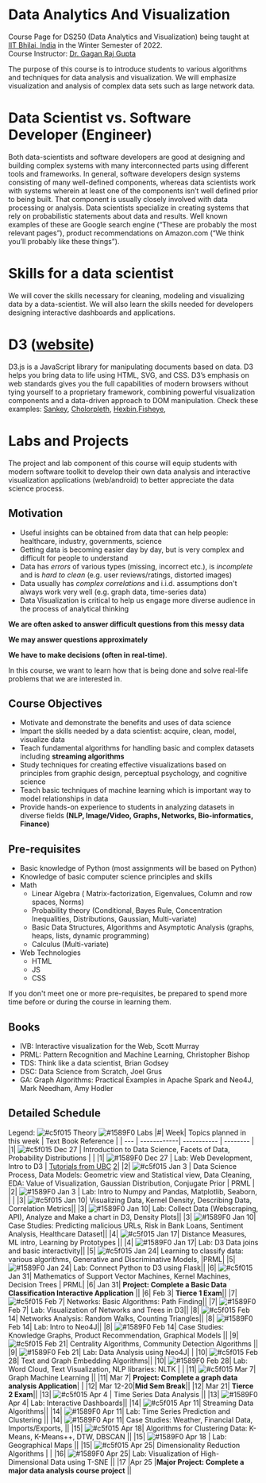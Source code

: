 # Data Analytics And Visualization
Course Page for DS250 (Data Analytics and Visualization) being taught at [IIT Bhilai, India](https://www.iitbhilai.ac.in/index.php) in the Winter Semester of 2022.
<br> Course Instructor: [Dr. Gagan Raj Gupta ](https://www.iitbhilai.ac.in/index.php?pid=gagan)

The purpose of this course is to introduce students to various algorithms and techniques for data analysis and visualization. We will emphasize visualization and analysis of complex data sets such as large network data. 

# Data Scientist vs. Software Developer (Engineer)
Both data-scientists and software developers are good at designing and building complex systems with many interconnected parts using different tools and frameworks. In general, software developers design systems consisting of many well-defined components, whereas data scientists work with systems wherein at least one of the components isn’t well defined prior to being built. That component is usually closely involved with data processing or analysis. Data scientists specialize in creating systems that rely on probabilistic statements about data and results. Well known examples of these are Google search engine (“These are probably the most relevant pages”), product recommendations on Amazon.com (“We think you’ll probably like these things”).

# Skills for a data scientist
We will cover the skills necessary for cleaning, modeling and visualizing data by a data-scientist. We will also learn the skills needed for developers designing interactive dashboards and applications.

# D3 ([website](https://d3js.org/))
D3.js is a JavaScript library for manipulating documents based on data. D3 helps you bring data to life using HTML, SVG, and CSS. D3’s emphasis on web standards gives you the full capabilities of modern browsers without tying yourself to a proprietary framework, combining powerful visualization components and a data-driven approach to DOM manipulation. 
Check these examples: [Sankey](https://observablehq.com/@d3/sankey), [Cholorpleth](https://observablehq.com/@d3/choropleth), [Hexbin](https://observablehq.com/@d3/hexbin-map),[Fisheye](https://bost.ocks.org/mike/fisheye/), 

# Labs and Projects
The project and lab component of this course will equip students with modern software toolkit to develop their own data analysis and interactive visualization applications (web/android) to better appreciate the data science process.

Motivation
----------
* Useful insights can be obtained from data that can help people: healthcare, industry, governments, science
* Getting data is becoming easier day by day, but is very complex and difficult for people to understand
* Data has _errors_ of various types (missing, incorrect etc.), is _incomplete_ and is _hard to clean_ (e.g. user reviews/ratings, distorted images) 
* Data usually has _complex correlations_ and i.i.d. assumptions don't always work very well (e.g. graph data, time-series data) 
* Data Visualization is critical to help us engage more diverse audience in the process of analytical thinking 

__We are often asked to answer difficult questions from this messy data__

__We may answer questions approximately__

__We have to make decisions (often in real-time)__. 

In this course, we want to learn how that is being done and solve real-life problems that we are interested in.

Course Objectives
-----------------
* Motivate and demonstrate the benefits and uses of data science  
* Impart the skills needed by a data scientist: acquire, clean, model, visualize data
* Teach fundamental algorithms for handling basic and complex datasets including __streaming algorithms__
* Study techniques for creating effective visualizations based on principles from graphic design, perceptual psychology, and cognitive science
* Teach basic techniques of machine learning which is important way to model relationships in data 
* Provide hands-on experience to students in analyzing datasets in diverse fields __(NLP, Image/Video, Graphs, Networks, Bio-informatics, Finance)__

Pre-requisites
--------------
* Basic knowledge of Python (most assignments will be based on Python)
* Knowledge of basic computer science principles and skills
* Math
  * Linear Algebra ( Matrix-factorization, Eigenvalues, Column and row spaces, Norms)
  * Probability theory (Conditional, Bayes Rule, Concentration Inequalities, Distributions, Gaussian, Multi-variate) 
  * Basic Data Structures, Algorithms and Asymptotic Analysis (graphs, heaps, lists, dynamic programming)
  * Calculus (Multi-variate)
* Web Technologies
  * HTML
  * JS
  * CSS
  
If you don't meet one or more pre-requisites, be prepared to spend more time before or during the course in learning them.

Books
------
* IVB: Interactive visualization for the Web, Scott Murray
* PRML: Pattern Recognition and Machine Learning, Christopher Bishop
* TDS: Think like a data scientist, Brian Godsey
* DSC: Data Science from Scratch, Joel Grus
* GA: Graph Algorithms: Practical Examples in Apache Spark and Neo4J, Mark Needham, Amy Hodler

Detailed Schedule
-----------------
Legend:
 ![#c5f015](https://via.placeholder.com/15/c5f015/000000?text=+) Theory
 ![#1589F0](https://via.placeholder.com/15/1589F0/000000?text=+) Labs
|#| Week| Topics planned in this week | Text Book Reference |
| --- | ------------| ----------- | -------- |
|1| ![#c5f015](https://via.placeholder.com/15/c5f015/000000?text=+)  Dec 27 | Introduction to Data Science, Facets of Data, Probability Distributions | |
|1|  ![#1589F0](https://via.placeholder.com/15/1589F0/000000?text=+) Dec 27 | Lab: Web Development, Intro to D3 | [Tutorials from UBC](https://github.com/UBC-InfoVis/2021-436V-tutorials/tree/master/0_Web_Tutorial) [2](https://github.com/UBC-InfoVis/2021-436V-tutorials/tree/master/1_D3_Tutorial)|
|2| ![#c5f015](https://via.placeholder.com/15/c5f015/000000?text=+) Jan 3 | Data Science Process, Data Models: Geometric view and Statistical view,  Data Cleaning, EDA: Value of Visualization, Gaussian Distribution, Conjugate Prior | PRML |
|2|  ![#1589F0](https://via.placeholder.com/15/1589F0/000000?text=+) Jan 3 | Lab: Intro to Numpy and Pandas, Matplotlib, Seaborn,  | |
|3| ![#c5f015](https://via.placeholder.com/15/c5f015/000000?text=+) Jan 10| Visualizing Data, Kernel Density, Describing Data, Correlation Metrics||
|3|  ![#1589F0](https://via.placeholder.com/15/1589F0/000000?text=+) Jan 10| Lab: Collect Data (Webscraping, API), Analyze and Make a chart in D3, Density Plots||
|3|  ![#1589F0](https://via.placeholder.com/15/1589F0/000000?text=+) Jan 10| Case Studies: Predicting malicious URLs, Risk in Bank Loans, Sentiment Analysis, Healthcare Dataset||
|4| ![#c5f015](https://via.placeholder.com/15/c5f015/000000?text=+) Jan 17| Distance Measures, ML intro, Learning by Prototypes ||
|4|  ![#1589F0](https://via.placeholder.com/15/1589F0/000000?text=+) Jan 17| Lab: D3 Data joins and basic interactivity||
|5| ![#c5f015](https://via.placeholder.com/15/c5f015/000000?text=+)  Jan 24| Learning to classify data: various algorithms, Generative and Discriminative Models,  |PRML|
|5|  ![#1589F0](https://via.placeholder.com/15/1589F0/000000?text=+) Jan 24| Lab: Connect Python to D3 using Flask||
|6| ![#c5f015](https://via.placeholder.com/15/c5f015/000000?text=+) Jan 31| Mathematics of Support Vector Machines, Kernel Machines, Decision Trees | PRML|
|6| Jan 31| __Project: Complete a Basic Data Classification Interactive Application__ ||
|6| Feb 3| __Tierce 1 Exam__||
|7| ![#c5f015](https://via.placeholder.com/15/c5f015/000000?text=+) Feb 7|   Networks: Basic Algorithms: Path Finding||
|7|  ![#1589F0](https://via.placeholder.com/15/1589F0/000000?text=+) Feb 7| Lab: Visualization of Networks and Trees in D3||
|8| ![#c5f015](https://via.placeholder.com/15/c5f015/000000?text=+) Feb 14|  Networks Analysis: Random Walks, Counting Triangles||
|8|  ![#1589F0](https://via.placeholder.com/15/1589F0/000000?text=+) Feb 14| Lab: Intro to Neo4J||
|8|  ![#1589F0](https://via.placeholder.com/15/1589F0/000000?text=+) Feb 14| Case Studies: Knowledge Graphs, Product Recommendation, Graphical Models ||
|9| ![#c5f015](https://via.placeholder.com/15/c5f015/000000?text=+) Feb 21|  Centrality Algorithms, Community Detection Algorithms ||
|9|  ![#1589F0](https://via.placeholder.com/15/1589F0/000000?text=+) Feb 21| Lab: Data Analysis using Neo4J| |
|10|  ![#c5f015](https://via.placeholder.com/15/c5f015/000000?text=+) Feb 28| Text and Graph Embedding Algorithms||
|10|  ![#1589F0](https://via.placeholder.com/15/1589F0/000000?text=+) Feb 28| Lab: Word Cloud, Text Visualization, NLP libraries: NLTK    |    |
|11| ![#c5f015](https://via.placeholder.com/15/c5f015/000000?text=+) Mar 7|  Graph Machine Learning ||
|11| Mar 7| __Project: Complete a graph data analysis Application__| |
|12| Mar 12-20|__Mid Sem Break__||
|12| Mar 21| __Tierce 2 Exam__||
|13|  ![#c5f015](https://via.placeholder.com/15/c5f015/000000?text=+) Apr 4 | Time Series Data Analysis  ||
|13|  ![#1589F0](https://via.placeholder.com/15/1589F0/000000?text=+) Apr 4| Lab: Interactive Dashboards||
|14| ![#c5f015](https://via.placeholder.com/15/c5f015/000000?text=+) Apr 11|  Streaming Data Algorithms||
|14|  ![#1589F0](https://via.placeholder.com/15/1589F0/000000?text=+) Apr 11| Lab: Time Series Prediction and Clustering  ||
|14|  ![#1589F0](https://via.placeholder.com/15/1589F0/000000?text=+) Apr 11| Case Studies: Weather, Financial Data, Imports/Exports,  ||
|15| ![#c5f015](https://via.placeholder.com/15/c5f015/000000?text=+) Apr 18|  Algorithms for Clustering Data: K-Means, K-Means++, DTW, DBSCAN ||
|15|  ![#1589F0](https://via.placeholder.com/15/1589F0/000000?text=+) Apr 18 | Lab: Geographical Maps  ||
|15| ![#c5f015](https://via.placeholder.com/15/c5f015/000000?text=+) Apr 25|  Dimensionality Reduction Algorithms | |
|16|  ![#1589F0](https://via.placeholder.com/15/1589F0/000000?text=+) Apr 25| Lab: Visualization of High-Dimensional Data using T-SNE ||
|17 |Apr 25 |__Major Project: Complete a major data analysis course project__  ||
